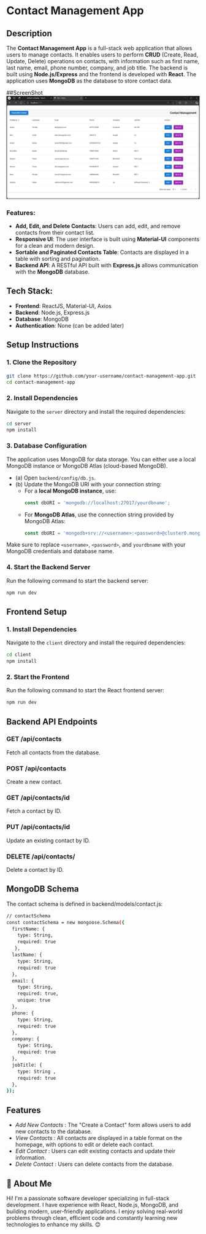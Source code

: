 
# Contact Management App

## Description
The **Contact Management App** is a full-stack web application that allows users to manage contacts. It enables users to perform **CRUD** (Create, Read, Update, Delete) operations on contacts, with information such as first name, last name, email, phone number, company, and job title. The backend is built using **Node.js/Express** and the frontend is developed with **React**. The application uses **MongoDB** as the database to store contact data.

##ScreenShot
![image alt](https://github.com/helloankitpandey/Contact_Management/blob/c81b158a9bf2bea1e121d73bc70ba435d1f78764/Screenshot%202024-11-15%20230315.png)

### Features:
- **Add, Edit, and Delete Contacts**: Users can add, edit, and remove contacts from their contact list.
- **Responsive UI**: The user interface is built using **Material-UI** components for a clean and modern design.
- **Sortable and Paginated Contacts Table**: Contacts are displayed in a table with sorting and pagination.
- **Backend API**: A RESTful API built with **Express.js** allows communication with the **MongoDB** database.

## Tech Stack:
- **Frontend**: ReactJS, Material-UI, Axios
- **Backend**: Node.js, Express.js
- **Database**: MongoDB
- **Authentication**: None (can be added later)
  
## Setup Instructions

### 1. Clone the Repository

```bash
git clone https://github.com/your-username/contact-management-app.git
cd contact-management-app
```


### 2. Install Dependencies


Navigate to the `server` directory and install the required dependencies:

```bash
cd server
npm install
```



### 3. Database Configuration

The application uses MongoDB for data storage. You can either use a local MongoDB instance or MongoDB Atlas (cloud-based MongoDB).

- (a) Open `backend/config/db.js`.
- (b) Update the MongoDB URI with your connection string:
   - For a **local MongoDB instance**, use:
     ```javascript
     const dbURI = 'mongodb://localhost:27017/yourdbname';
     ```
   - For **MongoDB Atlas**, use the connection string provided by MongoDB Atlas:
     ```javascript
     const dbURI = 'mongodb+srv://<username>:<password>@cluster0.mongodb.net/yourdbname';
     ```

Make sure to replace `<username>`, `<password>`, and `yourdbname` with your MongoDB credentials and database name.




### 4. Start the Backend Server

Run the following command to start the backend server:

```bash
npm run dev
```



## Frontend Setup

### 1. Install Dependencies

Navigate to the `client` directory and install the required dependencies:

```bash
cd client
npm install
```
### 2. Start the Frontend

Run the following command to start the React frontend server:

```bash
npm run dev
```


## Backend API Endpoints

### GET /api/contacts
Fetch all contacts from the database.


### POST /api/contacts
Create a new contact.

### GET /api/contacts/id
Fetch a contact by ID.

### PUT /api/contacts/id
Update an existing contact by ID.

### DELETE /api/contacts/
Delete a contact by ID.


## MongoDB Schema

The contact schema is defined in backend/models/contact.js:

```bash
// contactSchema
const contactSchema = new mongoose.Schema({
  firstName: { 
    type: String, 
    required: true 
   },
  lastName: { 
    type: String, 
    required: true
  },
  email: { 
    type: String, 
    required: true, 
    unique: true
  },
  phone: { 
    type: String, 
    required: true 
  },
  company: { 
    type: String,
    required: true 
  },
  jobTitle: { 
    type: String ,
    required: true
  },
});
```



## Features

- *Add New Contacts* : 
  The "Create a Contact" form allows users to add new contacts to the database.
- *View Contacts* : All contacts are displayed in a table format on the homepage, with options to edit or delete each contact.
- *Edit Contact* : Users can edit existing contacts and update their information.
- *Delete Contact* : Users can delete contacts from the database.


## 🚀 About Me

Hi! I'm a passionate software developer specializing in full-stack development. I have experience with React, Node.js, MongoDB, and building modern, user-friendly applications. I enjoy solving real-world problems through clean, efficient code and constantly learning new technologies to enhance my skills. 😊



